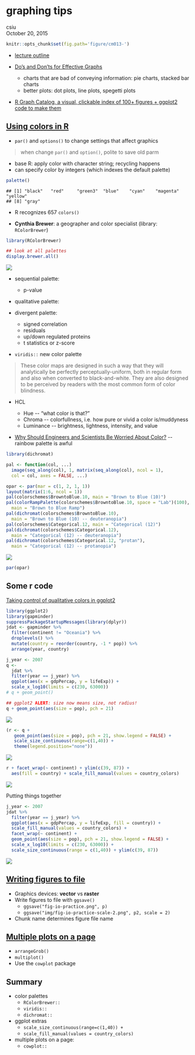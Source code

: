 # graphing tips
csiu  
October 20, 2015  

```r
knitr::opts_chunk$set(fig.path='figure/cm013-')
```

- [lecture outline](http://stat545-ubc.github.io/cm013_practical-figure-making.html)

- [Do’s and Don’ts for Effective Graphs](http://stat545-ubc.github.io/block015_graph-dos-donts.html)
    - charts that are bad of conveying information: pie charts, stacked bar charts
    - better plots: dot plots, line plots, spegetti plots
    
- [R Graph Catalog, a visual, clickable index of 100+ figures + ggplot2 code to make them](http://shiny.stat.ubc.ca/r-graph-catalog/)

## [Using colors in R](http://stat545-ubc.github.io/block018_colors.html)
- `par()` and `options()` to change settings that affect graphics 

> when change `par()` and `option()`, polite to save old parm

- base R: apply color with character string; recycling happens
- can specify color by integers (which indexes the default palette)

```r
palette()
```

```
## [1] "black"   "red"     "green3"  "blue"    "cyan"    "magenta" "yellow" 
## [8] "gray"
```
- R recognizes 657 `colors()`

- **Cynthia Brewer**: a geographer and color specialist (library: `RColorBrewer`)

```r
library(RColorBrewer)

## look at all palettes
display.brewer.all()
```

![](figure/cm013-palette-RColorBrewer-1.png) 

- sequential palette: 
    - p-value
- qualitative palette:
- divergent palette:
    - signed correlation
    - residuals
    - up/down regulated proteins
    - t statistics or z-score

- `viridis::` new color palette

> These color maps are designed in such a way that they will analytically be perfectly perceptually-uniform, both in regular form and also when converted to black-and-white. They are also designed to be perceived by readers with the most common form of color blindness.
    
- HCL
   - Hue -- “what color is that?”
   - Chroma -- colorfullness, i.e. how pure or vivid a color is/muddyness
   - Luminance -- brightness, lightness, intensity, and value

- [Why Should Engineers and Scientists Be Worried About Color?](http://www.research.ibm.com/people/l/lloydt/color/color.HTM) -- rainbow palette is awful


```r
library(dichromat)

pal <- function(col, ...)
  image(seq_along(col), 1, matrix(seq_along(col), ncol = 1),
  col = col, axes = FALSE, ...)

opar <- par(mar = c(1, 2, 1, 1))
layout(matrix(1:6, ncol = 1))
pal(colorschemes$BrowntoBlue.10, main = "Brown to Blue (10)")
pal(colorRampPalette(colorschemes$BrowntoBlue.10, space = "Lab")(100),
  main = "Brown to Blue Ramp")
pal(dichromat(colorschemes$BrowntoBlue.10),
  main = "Brown to Blue (10) -- deuteranopia")
pal(colorschemes$Categorical.12, main = "Categorical (12)")
pal(dichromat(colorschemes$Categorical.12),
  main = "Categorical (12) -- deuteranopia")
pal(dichromat(colorschemes$Categorical.12, "protan"),
  main = "Categorical (12) -- protanopia")
```

![](figure/cm013-palette-dichromat-1.png) 

```r
par(opar)
```

## Some r code
[Taking control of qualitative colors in ggplot2](http://stat545-ubc.github.io/block019_enforce-color-scheme.html)

```r
library(ggplot2)
library(gapminder)
suppressPackageStartupMessages(library(dplyr))
jdat <- gapminder %>% 
  filter(continent != "Oceania") %>% 
  droplevels() %>% 
  mutate(country = reorder(country, -1 * pop)) %>% 
  arrange(year, country)

j_year <- 2007
q <-
  jdat %>% 
  filter(year == j_year) %>% 
  ggplot(aes(x = gdpPercap, y = lifeExp)) +
  scale_x_log10(limits = c(230, 63000))
# q + geom_point()

## ggplot2 ALERT: size now means size, not radius!
q + geom_point(aes(size = pop), pch = 21)
```

![](figure/cm013-unnamed-chunk-3-1.png) 

```r
(r <- q +
   geom_point(aes(size = pop), pch = 21, show.legend = FALSE) +
   scale_size_continuous(range=c(1,40)) +
   theme(legend.position="none"))
```

![](figure/cm013-unnamed-chunk-3-2.png) 

```r
r + facet_wrap(~ continent) + ylim(c(39, 87)) + 
  aes(fill = country) + scale_fill_manual(values = country_colors)
```

![](figure/cm013-unnamed-chunk-3-3.png) 

Putting things together

```r
j_year <- 2007
jdat %>% 
  filter(year == j_year) %>% 
  ggplot(aes(x = gdpPercap, y = lifeExp, fill = country)) +
  scale_fill_manual(values = country_colors) +
  facet_wrap(~ continent) +
  geom_point(aes(size = pop), pch = 21, show.legend = FALSE) +
  scale_x_log10(limits = c(230, 63000)) +
  scale_size_continuous(range = c(1,40)) + ylim(c(39, 87))
```

![](figure/cm013-unnamed-chunk-4-1.png) 

## [Writing figures to file](http://stat545-ubc.github.io/block017_write-figure-to-file.html)
- Graphics devices: **vector** vs **raster**
- Write figures to file with `ggsave()`
    - `ggsave("fig-io-practice.png", p)`
    - `ggsave("img/fig-io-practice-scale-2.png", p2, scale = 2)`
- Chunk name determines figure file name

## [Multiple plots on a page](http://stat545-ubc.github.io/block020_multiple-plots-on-a-page.html)
- `arrangeGrob()`
- `multiplot()`
- Use the `cowplot` package

## Summary
- color palettes
    - `RColorBrewer::`
    - `viridis::`
    - `dichromat::`
- ggplot extras
    - `scale_size_continuous(range=c(1,40)) +`
    - `scale_fill_manual(values = country_colors)`
- multiple plots on a page: 
    - `cowplot::`    
